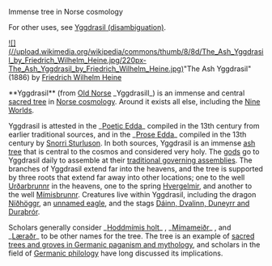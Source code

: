 Immense tree in Norse cosmology

For other uses, see [Yggdrasil
(disambiguation)](/wiki/Yggdrasil\_\(disambiguation\) "Yggdrasil
\(disambiguation\)").

[![](//upload.wikimedia.org/wikipedia/commons/thumb/8/8d/The\_Ash\_Yggdrasil\_by\_Friedrich\_Wilhelm\_Heine.jpg/220px-
The\_Ash\_Yggdrasil\_by\_Friedrich\_Wilhelm\_Heine.jpg)](/wiki/File:The\_Ash\_Yggdrasil\_by\_Friedrich\_Wilhelm\_Heine.jpg)"The
Ash Yggdrasil" (1886) by [Friedrich Wilhelm
Heine](/wiki/Friedrich\_Wilhelm\_Heine "Friedrich Wilhelm Heine")

\*\*Yggdrasil\*\* (from [Old Norse](/wiki/Old\_Norse\_language "Old Norse language")
\_Yggdrasill\_) is an immense and central [sacred tree](/wiki/World\_tree "World
tree") in [Norse cosmology](/wiki/Norse\_cosmology "Norse cosmology"). Around
it exists all else, including the [Nine Worlds](/wiki/Nine\_Worlds "Nine
Worlds").

Yggdrasil is attested in the \_[Poetic Edda](/wiki/Poetic\_Edda "Poetic Edda")\_
compiled in the 13th century from earlier traditional sources, and in the
\_[Prose Edda](/wiki/Prose\_Edda "Prose Edda")\_ compiled in the 13th century by
[Snorri Sturluson](/wiki/Snorri\_Sturluson "Snorri Sturluson"). In both
sources, Yggdrasil is an immense [ash tree](/wiki/Fraxinus\_excelsior "Fraxinus
excelsior") that is central to the cosmos and considered very holy. The
[gods](/wiki/%C3%86sir "Æsir") go to Yggdrasil daily to assemble at their
[traditional governing assemblies](/wiki/Thing\_\(assembly\) "Thing
\(assembly\)"). The branches of Yggdrasil extend far into the heavens, and the
tree is supported by three roots that extend far away into other locations;
one to the well [Urðarbrunnr](/wiki/Ur%C3%B0arbrunnr "Urðarbrunnr") in the
heavens, one to the spring [Hvergelmir](/wiki/Hvergelmir "Hvergelmir"), and
another to the well [Mímisbrunnr](/wiki/M%C3%ADmisbrunnr "Mímisbrunnr").
Creatures live within Yggdrasil, including the dragon
[Níðhöggr](/wiki/N%C3%AD%C3%B0h%C3%B6ggr "Níðhöggr"), an [unnamed
eagle](/wiki/Ve%C3%B0rf%C3%B6lnir\_and\_eagle "Veðrfölnir and eagle"), and the
stags [Dáinn, Dvalinn, Duneyrr and
Duraþrór](/wiki/D%C3%A1inn,\_Dvalinn,\_Duneyrr\_and\_Dura%C3%BEr%C3%B3r "Dáinn,
Dvalinn, Duneyrr and Duraþrór").

Scholars generally consider \_[Hoddmímis holt](/wiki/Hoddm%C3%ADmis\_holt
"Hoddmímis holt")\_ , \_[Mímameiðr](/wiki/M%C3%ADmamei%C3%B0r "Mímameiðr")\_ ,
and \_[Læraðr](/wiki/L%C3%A6ra%C3%B0r "Læraðr")\_ to be other names for the
tree. The tree is an example of [sacred trees and groves in Germanic paganism
and
mythology](/wiki/Sacred\_trees\_and\_groves\_in\_Germanic\_paganism\_and\_mythology
"Sacred trees and groves in Germanic paganism and mythology"), and scholars in
the field of [Germanic philology](/wiki/Germanic\_philology "Germanic
philology") have long discussed its implications.
